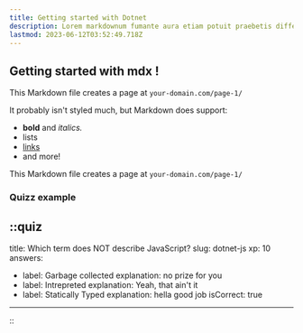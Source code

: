 ```yaml
---
title: Getting started with Dotnet
description: Lorem markdownum fumante aura etiam potuit praebetis differt sagittam Thebae quies, praemiaque lepores.
lastmod: 2023-06-12T03:52:49.718Z
---
```


## Getting started with mdx !

This Markdown file creates a page at `your-domain.com/page-1/`

It probably isn't styled much, but Markdown does support:

- **bold** and _italics._
- lists
- [links](https://astro.build)
- and more!

This Markdown file creates a page at `your-domain.com/page-1/`

### Quizz example

::quiz
---
title: Which term does NOT describe JavaScript?
slug: dotnet-js
xp: 10
answers:
  - label: Garbage collected
    explanation: no prize for you
  - label: Intrepreted
    explanation: Yeah, that ain't it
  - label: Statically Typed
    explanation: hella good job
    isCorrect: true
---
::

